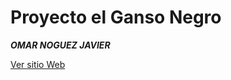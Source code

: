 # Proyecto el Ganso Negro

***OMAR NOGUEZ JAVIER***


<a href = "https://jossebnava.github.io/ganso_negro_2024/" target="_blank">Ver sitio Web</a>
